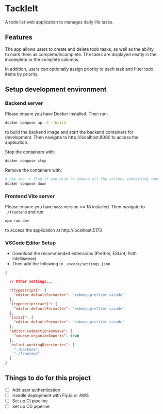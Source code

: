 # TackleIt

A todo list web application to manages daily life tasks.

## Features

The app allows users to create and delete todo tasks, as well as the ability to mark them as complete/incomplete. The tasks are displayed neatly in the incomplete or the complete columns.

In addition, users can optionally assign priority to each task and filter todo items by priority.

## Setup development environment

### Backend server

Please ensure you have Docker installed. Then run:

```bash
docker compose up -d --build
```

to build the backend image and start the backend containers for development. Then navigate to http://localhost:8080 to access the application.

Stop the containers with:

```bash
docker compose stop
```

Remove the containers with:

```bash
# Use the -v flag if you wish to remove all the volumes containing node modules and static assets
docker compose down
```

### Frontend Vite server

Please ensure you have `node` version >= 18 installed. Then navigate to `./frontend` and run:

```bash
npm run dev
```

to access the application at http://localhost:5173

### VSCode Editor Setup

- Download the recommended extensions (Prettier, ESLint, Path Intellisense)
- Then add the following to `.vscode/settings.json`

```json
{

  // Other settings...

  "[typescript]": {
    "editor.defaultFormatter": "esbenp.prettier-vscode"
  },
  "[typescriptreact]": {
    "editor.defaultFormatter": "esbenp.prettier-vscode"
  },
  "[scss]": {
    "editor.defaultFormatter": "esbenp.prettier-vscode"
  },
  "editor.codeActionsOnSave": {
    "source.organizeImports": true
  },
  "eslint.workingDirectories": [
    "./backend",
    "./frontend"
  ]
}
```

## Things to do for this project

- [ ] Add user authentication
- [ ] Handle deployment with Fly.io or AWS
- [ ] Set up CI pipeline
- [ ] Set up CD pipeline
